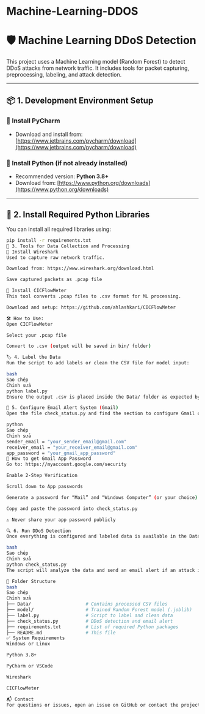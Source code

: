 # Machine-Learning-DDOS
# 🛡️ Machine Learning DDoS Detection

This project uses a Machine Learning model (Random Forest) to detect DDoS attacks from network traffic. It includes tools for packet capturing, preprocessing, labeling, and attack detection.

---

## 📦 1. Development Environment Setup

### 🔧 Install PyCharm
- Download and install from: [https://www.jetbrains.com/pycharm/download](https://www.jetbrains.com/pycharm/download)

### 🐍 Install Python (if not already installed)
- Recommended version: **Python 3.8+**
- Download from: [https://www.python.org/downloads](https://www.python.org/downloads)

---

## 🧪 2. Install Required Python Libraries

You can install all required libraries using:

```bash
pip install -r requirements.txt
🧰 3. Tools for Data Collection and Processing
📡 Install Wireshark
Used to capture raw network traffic.

Download from: https://www.wireshark.org/download.html

Save captured packets as .pcap file

🧪 Install CICFlowMeter
This tool converts .pcap files to .csv format for ML processing.

Download and setup: https://github.com/ahlashkari/CICFlowMeter

🛠 How to Use:
Open CICFlowMeter

Select your .pcap file

Convert to .csv (output will be saved in bin/ folder)

🏷️ 4. Label the Data
Run the script to add labels or clean the CSV file for model input:

bash
Sao chép
Chỉnh sửa
python label.py
Ensure the output .csv is placed inside the Data/ folder as expected by the script.

📧 5. Configure Email Alert System (Gmail)
Open the file check_status.py and find the section to configure Gmail credentials:

python
Sao chép
Chỉnh sửa
sender_email = "your_sender_email@gmail.com"
receiver_email = "your_receiver_email@gmail.com"
app_password = "your_gmail_app_password"
🔐 How to get Gmail App Password
Go to: https://myaccount.google.com/security

Enable 2-Step Verification

Scroll down to App passwords

Generate a password for “Mail” and “Windows Computer” (or your choice)

Copy and paste the password into check_status.py

⚠️ Never share your app password publicly

🔍 6. Run DDoS Detection
Once everything is configured and labeled data is available in the Data/ folder, run:

bash
Sao chép
Chỉnh sửa
python check_status.py
The script will analyze the data and send an email alert if an attack is detected.

📁 Folder Structure
bash
Sao chép
Chỉnh sửa
├── Data/                    # Contains processed CSV files
├── model/                   # Trained Random Forest model (.joblib)
├── label.py                 # Script to label and clean data
├── check_status.py          # DDoS detection and email alert
├── requirements.txt         # List of required Python packages
├── README.md                # This file
✅ System Requirements
Windows or Linux

Python 3.8+

PyCharm or VSCode

Wireshark

CICFlowMeter

📬 Contact
For questions or issues, open an issue on GitHub or contact the project owner.
